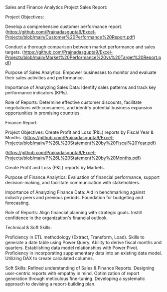 Sales and Finance Analytics Project
Sales Report:

Project Objectives:

Develop a comprehensive customer performance report. (https://github.com/Prajnadasgupta9/Excel-Projects/blob/main/Customer%20Performance%20Report.pdf)

Conduct a thorough comparison between market performance and sales targets. (https://github.com/Prajnadasgupta9/Excel-Projects/blob/main/Market%20Performance%20vs%20Target%20Report.pdf)


Purpose of Sales Analytics:
Empower businesses to monitor and evaluate their sales activities and performance.

Importance of Analyzing Sales Data:
Identify sales patterns and track key performance indicators (KPIs).

Role of Reports:
Determine effective customer discounts, facilitate negotiations with consumers, and identify potential business expansion opportunities in promising countries.

Finance Report:

Project Objectives:
Create Profit and Loss (P&L) reports by Fiscal Year & Months. (https://github.com/Prajnadasgupta9/Excel-Projects/blob/main/P%26L%20Statement%20by%20Fiscal%20Year.pdf)

(https://github.com/Prajnadasgupta9/Excel-Projects/blob/main/P%26L%20Statement%20by%20Months.pdf)


Create Profit and Loss (P&L) reports by Markets.

Purpose of Finance Analytics:
Evaluation of financial performance, support decision-making, and facilitate communication with stakeholders.

Importance of Analyzing Finance Data:
Aid in benchmarking against industry peers and previous periods. Foundation for budgeting and forecasting.

Role of Reports:
Align financial planning with strategic goals. Instill confidence in the organization's financial outlook.

Technical & Soft Skills:

 Proficiency in ETL methodology (Extract, Transform, Load).
 Skills to generate a date table using Power Query.
 Ability to derive fiscal months and quarters.
 Establishing data model relationships with Power Pivot.
 Proficiency in incorporating supplementary data into an existing data model.
 Utilizing DAX to create calculated columns.

Soft Skills:
 Refined understanding of Sales & Finance Reports.
 Designing user-centric reports with empathy in mind.
 Optimization of report generation through meticulous fine-tuning.
 Developing a systematic approach to devising a report-building plan.





